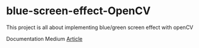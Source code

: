 # blue-screen-effect-OpenCV

This project is all about implementing blue/green screen effect with openCV

Documentation Medium [Article](https://medium.com/@teja.kummarikuntla/blue-or-green-screen-effect-with-open-cv-chroma-keying-94d4a6ab2743)
